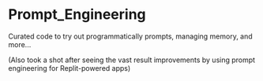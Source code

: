 # Prompt_Engineering
Curated code to try out programmatically prompts, managing memory, and more...

(Also took a shot after seeing the vast result improvements by using prompt engineering for Replit-powered apps)
